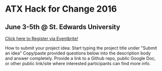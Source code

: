 # ATX Hack for Change 2016
## June 3-5th @ St. Edwards University

[Click here to Register via Eventbrite!](http://atxhackforchange.org/attend.html)

How to submit your project idea:
Start typing the project title under "Submit an idea"
Copy/paste provided questions below into the description body and answer completely.
Provide a link to a Github repo, public Google Doc, or other public link/site where interested participants can find more info.
